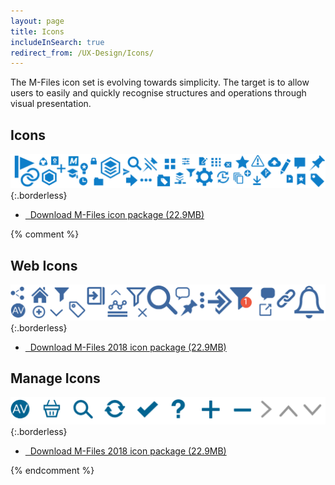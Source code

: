 ```yaml
---
layout: page
title: Icons
includeInSearch: true
redirect_from: /UX-Design/Icons/
---
```


The M-Files icon set is evolving towards simplicity. The target is to allow users to easily and quickly recognise structures and operations through visual presentation. 

## Icons

![Icons preview](icons_preview.png){:.borderless}


<ul class="quicklinks">
	<li class="api"><a href="{{ site.baseurl }}/UX-Design/Icons/MF_icons.zip">
	<span class="iconify" data-icon="mdi:download"></span> &nbsp;
	Download M-Files icon package (22.9MB)</a></li>
</ul>

{% comment %}  

## Web Icons

![Icons](web-icons.png){:.borderless}

<ul class="quicklinks">
	<li class="api"><a href="{{ site.baseurl }}/UX-Design/Icons-and-Fonts/MF_icons_2018_mar.zip">
	<span class="iconify" data-icon="mdi:download"></span> &nbsp;
	Download M-Files 2018 icon package (22.9MB)</a></li>
</ul>

## Manage Icons


![Icons](manage-icons.png){:.borderless}

<ul class="quicklinks">
	<li class="api"><a href="{{ site.baseurl }}/UX-Design/Icons-and-Fonts/MF_icons_2018_mar.zip">
	<span class="iconify" data-icon="mdi:download"></span> &nbsp;
	Download M-Files 2018 icon package (22.9MB)</a></li>
</ul>

{% endcomment %}